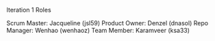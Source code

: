 Iteration 1 Roles

Scrum Master: Jacqueline (jsl59)
Product Owner: Denzel (dnasol)
Repo Manager: Wenhao (wenhaoz)
Team Member: Karamveer (ksa33)
